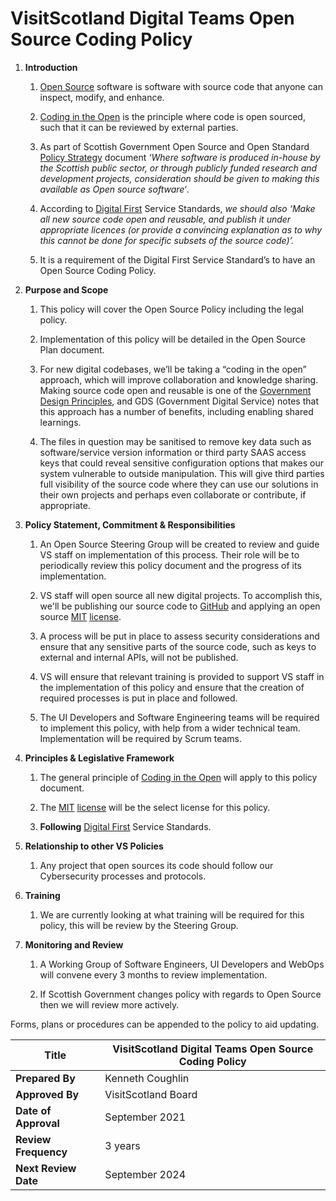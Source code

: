 # VisitScotland Digital Teams Open Source Coding Policy

1.  **Introduction**
    
    1.  [Open Source](https://opensource.com/resources/what-open-source)
        software is software with source code that anyone can inspect,
        modify, and enhance.
    
    2.  [Coding in the
        Open](https://gds.blog.gov.uk/2017/09/04/the-benefits-of-coding-in-the-open/)
        is the principle where code is open sourced, such that it can be
        reviewed by external parties.
    
    3.  As part of Scottish Government Open Source and Open Standard
        [Policy
        Strategy](https://resources.mygov.scot/standards/policy-strategy/#open-source-and-open-standards)
        document *‘Where software is produced in-house by the Scottish
        public sector, or through publicly funded research and
        development projects, consideration should be given to making
        this available as Open source software‘*.
    
    4.  According to [Digital
        First](https://resources.mygov.scot/standards/digital-first/)
        Service Standards, *we should also ‘Make all new source code
        open and reusable, and publish it under appropriate licences (or
        provide a convincing explanation as to why this cannot be done
        for specific subsets of the source code)’.*
    
    5.  It is a requirement of the Digital First Service Standard’s to
        have an Open Source Coding Policy.

2.  **Purpose and Scope**
    
    1.  This policy will cover the Open Source Policy including the
        legal policy.
    
    2.  Implementation of this policy will be detailed in the Open
        Source Plan document.
    
    3.  For new digital codebases, we’ll be taking a “coding in the
        open” approach, which will improve collaboration and knowledge
        sharing. Making source code open and reusable is one of the
        [Government Design
        Principles](https://www.gov.uk/guidance/government-design-principles),
        and GDS (Government Digital Service) notes that this approach
        has a number of benefits, including enabling shared learnings.
    
    4.  The files in question may be sanitised to remove key data such
        as software/service version information or third party SAAS
        access keys that could reveal sensitive configuration options
        that makes our system vulnerable to outside manipulation. This
        will give third parties full visibility of the source code where
        they can use our solutions in their own projects and perhaps
        even collaborate or contribute, if appropriate.

3.  **Policy Statement, Commitment & Responsibilities**
    
    1.  An Open Source Steering Group will be created to review and
        guide VS staff on implementation of this process. Their role
        will be to periodically review this policy document and the
        progress of its implementation.
    
    2.  VS staff will open source all new digital projects. To
        accomplish this, we'll be publishing our source code to
        [GitHub](https://github.com/) and applying an open source
        [MIT](https://opensource.org/licenses/MIT)
        [license](https://opensource.org/licenses).
    
    3.  A process will be put in place to assess security considerations
        and ensure that any sensitive parts of the source code, such as
        keys to external and internal APIs, will not be published.
    
    4.  VS will ensure that relevant training is provided to support VS
        staff in the implementation of this policy and ensure that the
        creation of required processes is put in place and followed.
    
    5.  The UI Developers and Software Engineering teams will be
        required to implement this policy, with help from a wider
        technical team. Implementation will be required by Scrum teams.

4.  **Principles & Legislative Framework**
    
    1.  The general principle of [Coding in the
        Open](https://gds.blog.gov.uk/2017/09/04/the-benefits-of-coding-in-the-open/)
        will apply to this policy document.
    
    2.  The [MIT](https://opensource.org/licenses/MIT)
        [license](https://opensource.org/licenses) will be the select
        license for this policy.
    
    3.  **Following** [Digital
        First](https://resources.mygov.scot/standards/digital-first/)
        Service Standards.

5.  **Relationship to other VS Policies**
    
    1.  Any project that open sources its code should follow our
        Cybersecurity processes and protocols.

6.  **Training**
    
    1.  We are currently looking at what training will be required for
        this policy, this will be review by the Steering Group.

7.  **Monitoring and Review**
    
    1.  A Working Group of Software Engineers, UI Developers and WebOps
        will convene every 3 months to review implementation.
    
    2.  If Scottish Government changes policy with regards to Open
        Source then we will review more actively.

Forms, plans or procedures can be appended to the policy to aid
updating.

| **Title**            | VisitScotland Digital Teams Open Source Coding Policy |
| -------------------- | ----------------------------------------------------- |
| **Prepared By**      | Kenneth Coughlin                                      |
| **Approved By**      | VisitScotland Board                                   |
| **Date of Approval** | September 2021                                        |
| **Review Frequency** | 3 years                                               |
| **Next Review Date** | September 2024                                        |
